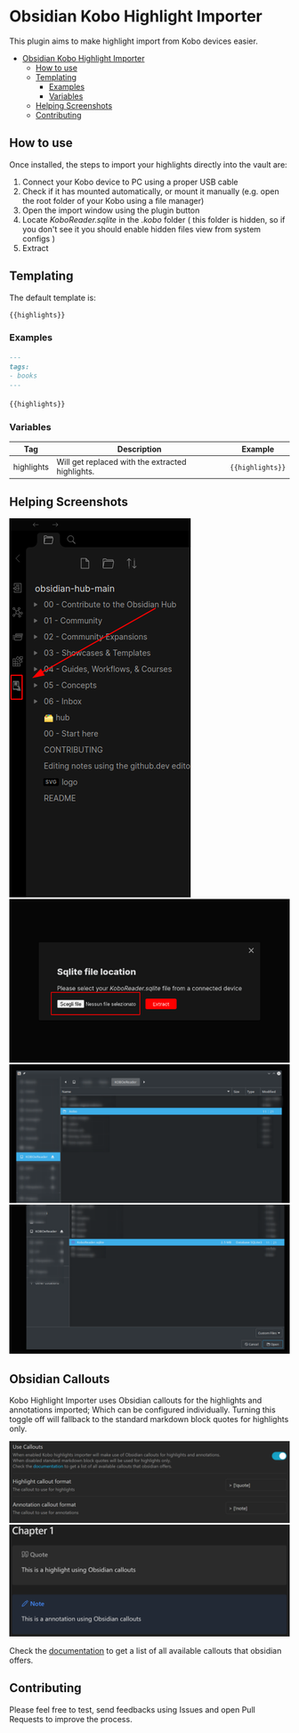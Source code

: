 # Obsidian Kobo Highlight Importer

This plugin aims to make highlight import from Kobo devices easier.

- [Obsidian Kobo Highlight Importer](#obsidian-kobo-highlight-importer)
  - [How to use](#how-to-use)
  - [Templating](#templating)
    - [Examples](#examples)
    - [Variables](#variables)
  - [Helping Screenshots](#helping-screenshots)
  - [Contributing](#contributing)

## How to use

Once installed, the steps to import your highlights directly into the vault are:

1. Connect your Kobo device to PC using a proper USB cable
2. Check if it has mounted automatically, or mount it manually (e.g. open the root folder of your Kobo using a file manager)
3. Open the import window using the plugin button
4. Locate _KoboReader.sqlite_ in the _.kobo_ folder ( this folder is hidden, so if you don't see it you should enable hidden files view from system configs )
5. Extract

## Templating

The default template is:

```markdown
{{highlights}}
```

### Examples

```markdown
---
tags:
- books
---

{{highlights}}
```
### Variables

| Tag        | Description                                      | Example          |
|------------|--------------------------------------------------|------------------|
| highlights | Will get replaced with the extracted highlights. | `{{highlights}}` |

## Helping Screenshots
![](./README_assets/step1.png)
![](./README_assets/step2.png)
![](./README_assets/step3.png)
![](./README_assets/step4.png)

## Obsidian Callouts
Kobo Highlight Importer uses Obsidian callouts for the highlights and annotations imported; Which can be configured individually. Turning this toggle off will fallback to the standard markdown block quotes for highlights only.

![](./README_assets/Callout_Settings.png)
![](./README_assets/Callouts.png)

Check the [documentation](https://help.obsidian.md/How+to/Use+callouts") to get a list of all available callouts that obsidian offers.

## Contributing

Please feel free to test, send feedbacks using Issues and open Pull Requests to improve the process. 
